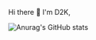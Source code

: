 Hi there 👋 I'm D2K,

![Anurag's GitHub stats](https://github-readme-stats.vercel.app/api?username=dokimkhanh&show_icons=true&theme=radical)
